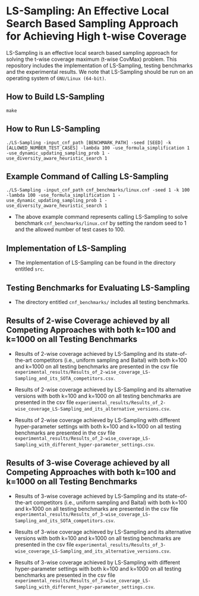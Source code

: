 # LS-Sampling: An Effective Local Search Based Sampling Approach for Achieving High t-wise Coverage

LS-Sampling is an effective local search based sampling approach for solving the t-wise coverage maximum (t-wise CovMax) problem. This repository includes the implementation of LS-Sampling, testing benchmarks and the experimental results. We note that LS-Sampling should be run on an operating system of `GNU/Linux (64-bit)`.


## How to Build LS-Sampling

```
make
```


## How to Run LS-Sampling

```
./LS-Sampling -input_cnf_path [BENCHMARK_PATH] -seed [SEED] -k [ALLOWED_NUMBER_TEST_CASES] -lambda 100 -use_formula_simplification 1 -use_dynamic_updating_sampling_prob 1 -use_diversity_aware_heuristic_search 1
```


## Example Command of Calling LS-Sampling

```
./LS-Sampling -input_cnf_path cnf_benchmarks/linux.cnf -seed 1 -k 100 -lambda 100 -use_formula_simplification 1 -use_dynamic_updating_sampling_prob 1 -use_diversity_aware_heuristic_search 1
```

- The above example command represents calling LS-Sampling to solve benchmark `cnf_benchmarks/linux.cnf` by setting the random seed to 1 and the allowed number of test cases to 100.


## Implementation of LS-Sampling

- The implementation of LS-Sampling can be found in the directory entitled `src`.


## Testing Benchmarks for Evaluating LS-Sampling

- The directory entitled `cnf_benchmarks/` includes all testing benchmarks.


## Results of 2-wise Coverage achieved by all Competing Approaches with both k=100 and k=1000 on all Testing Benchmarks

- Results of 2-wise coverage achieved by LS-Sampling and its state-of-the-art competitors (i.e., uniform sampling and Baital) with both k=100 and k=1000 on all testing benchmarks are presented in the csv file `experimental_results/Results_of_2-wise_coverage_LS-Sampling_and_its_SOTA_competitors.csv`.

- Results of 2-wise coverage achieved by LS-Sampling and its alternative versions with both k=100 and k=1000 on all testing benchmarks are presented in the csv file `experimental_results/Results_of_2-wise_coverage_LS-Sampling_and_its_alternative_versions.csv`.

- Results of 2-wise coverage achieved by LS-Sampling with different hyper-parameter settings with both k=100 and k=1000 on all testing benchmarks are presented in the csv file `experimental_results/Results_of_2-wise_coverage_LS-Sampling_with_different_hyper-parameter_settings.csv`.


## Results of 3-wise Coverage achieved by all Competing Approaches with both k=100 and k=1000 on all Testing Benchmarks

- Results of 3-wise coverage achieved by LS-Sampling and its state-of-the-art competitors (i.e., uniform sampling and Baital) with both k=100 and k=1000 on all testing benchmarks are presented in the csv file `experimental_results/Results_of_3-wise_coverage_LS-Sampling_and_its_SOTA_competitors.csv`.

- Results of 3-wise coverage achieved by LS-Sampling and its alternative versions with both k=100 and k=1000 on all testing benchmarks are presented in the csv file `experimental_results/Results_of_3-wise_coverage_LS-Sampling_and_its_alternative_versions.csv`.

- Results of 3-wise coverage achieved by LS-Sampling with different hyper-parameter settings with both k=100 and k=1000 on all testing benchmarks are presented in the csv file `experimental_results/Results_of_3-wise_coverage_LS-Sampling_with_different_hyper-parameter_settings.csv`.